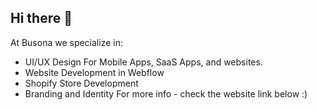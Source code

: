 ## Hi there 👋

At Busona we specialize in:
- UI/UX Design For Mobile Apps, SaaS Apps, and websites.
- Website Development in Webflow
- Shopify Store Development
- Branding and Identity
For more info - check the website link below :)
